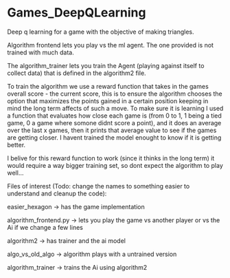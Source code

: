 # Games_DeepQLearning
Deep q learning for a game with the objective of making triangles.

Algorithm frontend lets you play vs the ml agent. The one provided is not trained with much data.

The algorithm_trainer lets you train the Agent (playing against itself to collect data) that is defined in the algorithm2 file.

To train the algorithm we use a reward function that takes in the games overall score - the current score, this is to ensure the algorithm chooses the option that maximizes
the points gained in a certain position keeping in mind the long term affects of such a move. To make sure it is learning I used a function that evaluates how close each game
is (from 0 to 1, 1 being a tied game, 0 a game where somone didnt score a point), and it does an average over the last x games, then it prints that average value to see if the
games are getting closer. 
I havent trained the model enought to know if it is getting better.  

I belive for this reward function to work (since it thinks in the long term) it would require a way bigger training set, so dont expect the algorithm to play well...


Files of interest (Todo: change the names to something easier to understand and cleanup the code):

easier_hexagon  -> has the game implementation

algorithm_frontend.py -> lets you play the game vs another player or vs the Ai if we change a few lines

algorithm2 -> has trainer and the ai model

algo_vs_old_algo -> algorithm plays with a untrained version

algorithm_trainer -> trains the Ai using algorithm2



